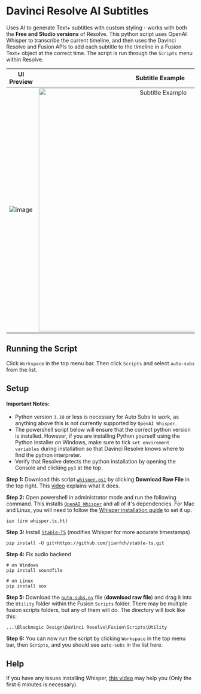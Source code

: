 # Davinci Resolve AI Subtitles
Uses AI to generate Text+ subtitles with custom styling - works with both the **Free and Studio versions** of Resolve. This python script uses OpenAI Whisper to transcribe the current timeline, and then uses the Davinci Resolve and Fusion APIs to add each subtitle to the timeline in a Fusion Text+ object at the correct time. The script is run through the `Scripts` menu within Resolve.

UI Preview             |  Subtitle Example
:-------------------------:|:-------------------------:
![image](https://github.com/tmoroney/auto-subs/assets/72154813/03186165-73c2-476f-b0a2-56c01b601660) |  <img alt="Subtitle Example" src="https://github.com/tmoroney/auto-subs/assets/72154813/28553dc3-bd4f-4866-9083-1df5cd21aeaf" width="650">


## Running the Script

Click `Workspace` in the top menu bar. Then click `Scripts` and select `auto-subs` from the list.

## Setup

#### Important Notes:
- Python version `3.10` or less is necessary for Auto Subs to work, as anything above this is not currently supported by `OpenAI Whisper`.
- The powershell script below will ensure that the correct python version is installed. However, if you are installing Python yourself using the Python installer on Windows, make sure to tick `set envirement variables` during installation so that Davinci Resolve knows where to find the python interpreter.
- Verify that Resolve detects the python installation by opening the Console and clicking `py3` at the top.

**Step 1:** Download this script [`whisper.ps1`](https://github.com/tmoroney/auto-subs/blob/main/whisper.ps1) by clicking **Download Raw File** in the top right. This [video](https://youtu.be/R5pZPpIIUzA) explains what it does.

**Step 2:** Open powershell in administrator mode and run the following command. This installs [`OpenAI Whisper`](https://github.com/openai/whisper) and all of it's dependencies. For Mac and Linux, you will need to follow the [Whisper installation guide](https://github.com/openai/whisper/tree/main#readme) to set it up.

    iex (irm whisper.tc.ht)

**Step 3:** Install [`Stable-TS`](https://github.com/jianfch/stable-ts) (modifies Whisper for more accurate timestamps)

    pip install -U git+https://github.com/jianfch/stable-ts.git

**Step 4:** Fix audio backend
    
    # on Windows
    pip install soundfile 
    
    # on Linux
    pip install sox
    
**Step 5:** Download the [`auto-subs.py`](https://github.com/tmoroney/auto-subs/blob/main/auto-subs.py) file (**download raw file**) and drag it into the `Utility` folder within the Fusion `Scripts` folder. There may be multiple fusion scripts folders, but any of them will do. The directory will look like this:
  
    ...\Blackmagic Design\DaVinci Resolve\Fusion\Scripts\Utility

**Step 6:** You can now run the script by clicking `Workspace` in the top menu bar, then `Scripts`, and you should see `auto-subs` in the list here.

## Help
If you have any issues installing Whisper, [this video](https://youtu.be/ABFqbY_rmEk) may help you (Only the first 6 minutes is necessary).
   
